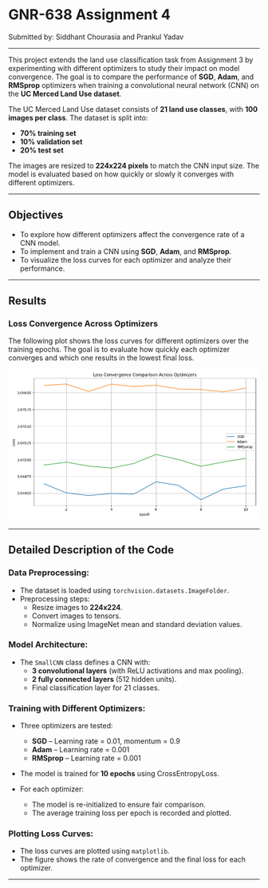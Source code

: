 # GNR-638 Assignment 4  
Submitted by: Siddhant Chourasia and Prankul Yadav  

---

This project extends the land use classification task from Assignment 3 by experimenting with different optimizers to study their impact on model convergence. The goal is to compare the performance of **SGD**, **Adam**, and **RMSprop** optimizers when training a convolutional neural network (CNN) on the **UC Merced Land Use dataset**.

The UC Merced Land Use dataset consists of **21 land use classes**, with **100 images per class**. The dataset is split into:
- **70% training set**  
- **10% validation set**  
- **20% test set**  

The images are resized to **224x224 pixels** to match the CNN input size. The model is evaluated based on how quickly or slowly it converges with different optimizers.

---

## Objectives
- To explore how different optimizers affect the convergence rate of a CNN model.
- To implement and train a CNN using **SGD**, **Adam**, and **RMSprop**.
- To visualize the loss curves for each optimizer and analyze their performance.

---

## Results

### **Loss Convergence Across Optimizers**
The following plot shows the loss curves for different optimizers over the training epochs. The goal is to evaluate how quickly each optimizer converges and which one results in the lowest final loss.

![Loss Convergence](loss_convergence.png)  

---

## **Detailed Description of the Code**  

### **Data Preprocessing:**
- The dataset is loaded using `torchvision.datasets.ImageFolder`.
- Preprocessing steps:
  - Resize images to **224x224**.
  - Convert images to tensors.
  - Normalize using ImageNet mean and standard deviation values.

### **Model Architecture:**
- The `SmallCNN` class defines a CNN with:
  - **3 convolutional layers** (with ReLU activations and max pooling).  
  - **2 fully connected layers** (512 hidden units).  
  - Final classification layer for 21 classes.  

### **Training with Different Optimizers:**
- Three optimizers are tested:
  - **SGD** – Learning rate = 0.01, momentum = 0.9  
  - **Adam** – Learning rate = 0.001  
  - **RMSprop** – Learning rate = 0.001  

- The model is trained for **10 epochs** using CrossEntropyLoss.  
- For each optimizer:
  - The model is re-initialized to ensure fair comparison.
  - The average training loss per epoch is recorded and plotted.  

### **Plotting Loss Curves:**
- The loss curves are plotted using `matplotlib`.
- The figure shows the rate of convergence and the final loss for each optimizer.

---
